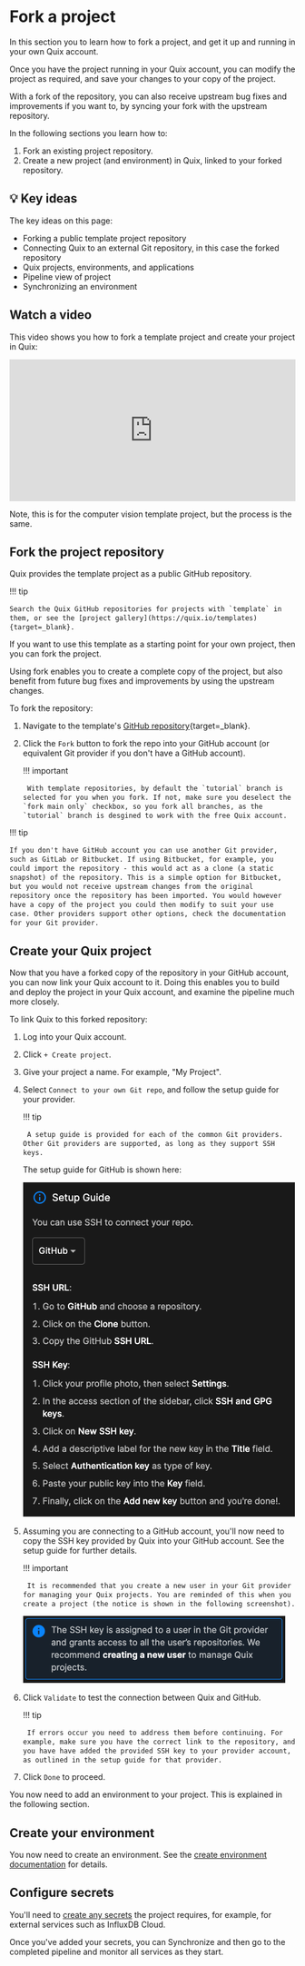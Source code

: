 # Fork a project

In this section you to learn how to fork a project, and get it up and running in your own Quix account. 

Once you have the project running in your Quix account, you can modify the project as required, and save your changes to your copy of the project. 

With a fork of the repository, you can also receive upstream bug fixes and improvements if you want to, by syncing your fork with the upstream repository. 

In the following sections you learn how to:

1. Fork an existing project repository.
2. Create a new project (and environment) in Quix, linked to your forked repository.

## 💡 Key ideas

The key ideas on this page:

* Forking a public template project repository
* Connecting Quix to an external Git repository, in this case the forked repository
* Quix projects, environments, and applications
* Pipeline view of project
* Synchronizing an environment

## Watch a video

This video shows you how to fork a template project and create your project in Quix:

<div style="position: relative; padding-bottom: 49.61664841182914%; height: 0;"><iframe src="https://www.loom.com/embed/f1a462a7db8a44429261df1c03b26c48?sid=1e9fbaef-0961-4ccb-a597-d823e3a08b64" frameborder="0" webkitallowfullscreen mozallowfullscreen allowfullscreen style="position: absolute; top: 0; left: 0; width: 100%; height: 100%;"></iframe></div>

Note, this is for the computer vision template project, but the process is the same.

## Fork the project repository

Quix provides the template project as a public GitHub repository. 

!!! tip

    Search the Quix GitHub repositories for projects with `template` in them, or see the [project gallery](https://quix.io/templates){target=_blank}. 

If you want to use this template as a starting point for your own project, then you can fork the project. 

Using fork enables you to create a complete copy of the project, but also benefit from future bug fixes and improvements by using the upstream changes.

To fork the repository:

1. Navigate to the template's [GitHub repository](https://github.com/quixio?q=template&type=all&language=&sort=){target=_blank}.

2. Click the `Fork` button to fork the repo into your GitHub account (or equivalent Git provider if you don't have a GitHub account). 

    !!! important
    
        With template repositories, by default the `tutorial` branch is selected for you when you fork. If not, make sure you deselect the `fork main only` checkbox, so you fork all branches, as the `tutorial` branch is desgined to work with the free Quix account.

!!! tip 

    If you don't have GitHub account you can use another Git provider, such as GitLab or Bitbucket. If using Bitbucket, for example, you could import the repository - this would act as a clone (a static snapshot) of the repository. This is a simple option for Bitbucket, but you would not receive upstream changes from the original repository once the repository has been imported. You would however have a copy of the project you could then modify to suit your use case. Other providers support other options, check the documentation for your Git provider.

## Create your Quix project

Now that you have a forked copy of the repository in your GitHub account, you can now link your Quix account to it. Doing this enables you to build and deploy the project in your Quix account, and examine the pipeline much more closely.

To link Quix to this forked repository:

1. Log into your Quix account.

2. Click `+ Create project`.

3. Give your project a name. For example, "My Project".

4. Select `Connect to your own Git repo`, and follow the setup guide for your provider.

    !!! tip

        A setup guide is provided for each of the common Git providers. Other Git providers are supported, as long as they support SSH keys.

    The setup guide for GitHub is shown here:
            
    ![Git seup guide](../images/git-setup-guide.png)

5. Assuming you are connecting to a GitHub account, you'll now need to copy the SSH key provided by Quix into your GitHub account. See the setup guide for further details.

    !!! important

        It is recommended that you create a new user in your Git provider for managing your Quix projects. You are reminded of this when you create a project (the notice is shown in the following screenshot).

    ![Create new user](../images/create-new-github-user.png)

6. Click `Validate` to test the connection between Quix and GitHub. 

    !!! tip
    
        If errors occur you need to address them before continuing. For example, make sure you have the correct link to the repository, and you have have added the provided SSH key to your provider account, as outlined in the setup guide for that provider.

7. Click `Done` to proceed.

You now need to add an environment to your project. This is explained in the following section.

## Create your environment

You now need to create an environment. See the [create environment documentation](create-environment.md) for details.

## Configure secrets

You'll need to [create any secrets](../deploy/secrets-management.md) the project requires, for example, for external services such as InfluxDB Cloud.

Once you've added your secrets, you can Synchronize and then go to the completed pipeline and monitor all services as they start.
